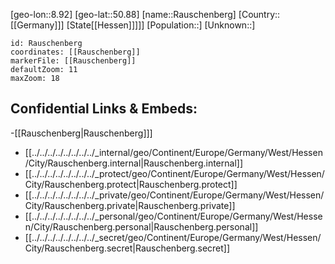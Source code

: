 ﻿---
location: [50.88,8.92]
mapzoom: [7,12] 
mapmarker: city 
type: City
tags:
- geo/City


SpocWebEntityId: 33654
isDeleted: false
confidential: public

---
[geo-lon::8.92]
[geo-lat::50.88]
[name::Rauschenberg]
[Country::[[Germany]]]
[State[[Hessen]]]]]
[Population::]
[Unknown::]


```leaflet
id: Rauschenberg
coordinates: [[Rauschenberg]]
markerFile: [[Rauschenberg]]
defaultZoom: 11 
maxZoom: 18
```


## Confidential Links & Embeds: 
-[[Rauschenberg|Rauschenberg]]] 
- [[../../../../../../../../_internal/geo/Continent/Europe/Germany/West/Hessen/City/Rauschenberg.internal|Rauschenberg.internal]] 
- [[../../../../../../../../_protect/geo/Continent/Europe/Germany/West/Hessen/City/Rauschenberg.protect|Rauschenberg.protect]] 
- [[../../../../../../../../_private/geo/Continent/Europe/Germany/West/Hessen/City/Rauschenberg.private|Rauschenberg.private]] 
- [[../../../../../../../../_personal/geo/Continent/Europe/Germany/West/Hessen/City/Rauschenberg.personal|Rauschenberg.personal]] 
- [[../../../../../../../../_secret/geo/Continent/Europe/Germany/West/Hessen/City/Rauschenberg.secret|Rauschenberg.secret]] 

